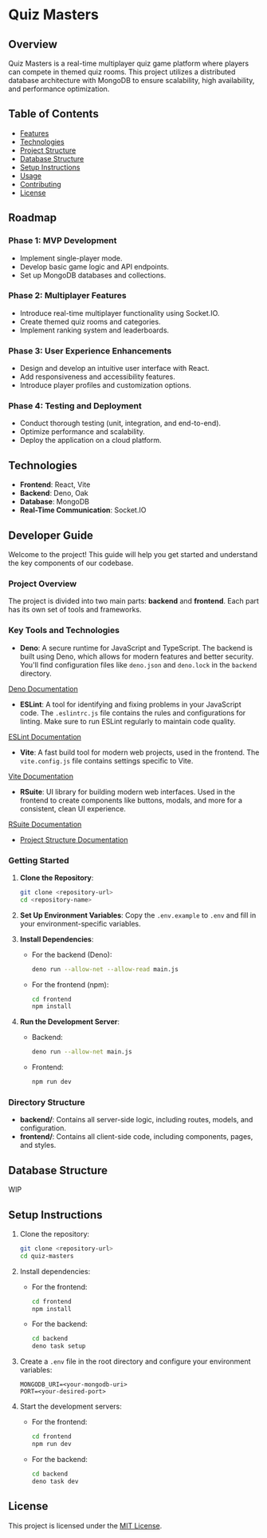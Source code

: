 
# Quiz Masters

## Overview
Quiz Masters is a real-time multiplayer quiz game platform where players can compete in themed quiz rooms. This project utilizes a distributed database architecture with MongoDB to ensure scalability, high availability, and performance optimization.

## Table of Contents
- [Features](#features)
- [Technologies](#technologies)
- [Project Structure](#project-structure)
- [Database Structure](#database-structure)
- [Setup Instructions](#setup-instructions)
- [Usage](#usage)
- [Contributing](#contributing)
- [License](#license)

## Roadmap
### Phase 1: MVP Development
- Implement single-player mode.
- Develop basic game logic and API endpoints.
- Set up MongoDB databases and collections.

### Phase 2: Multiplayer Features
- Introduce real-time multiplayer functionality using Socket.IO.
- Create themed quiz rooms and categories.
- Implement ranking system and leaderboards.

### Phase 3: User Experience Enhancements
- Design and develop an intuitive user interface with React.
- Add responsiveness and accessibility features.
- Introduce player profiles and customization options.

### Phase 4: Testing and Deployment
- Conduct thorough testing (unit, integration, and end-to-end).
- Optimize performance and scalability.
- Deploy the application on a cloud platform.

## Technologies
- **Frontend**: React, Vite
- **Backend**: Deno, Oak
- **Database**: MongoDB
- **Real-Time Communication**: Socket.IO

## Developer Guide

Welcome to the project! This guide will help you get started and understand the key components of our codebase.

### Project Overview

The project is divided into two main parts: **backend** and **frontend**. Each part has its own set of tools and frameworks.

### Key Tools and Technologies

- **Deno**: A secure runtime for JavaScript and TypeScript. The backend is built using Deno, which allows for modern features and better security. You'll find configuration files like `deno.json` and `deno.lock` in the `backend` directory.

[Deno Documentation](https://deno.land/manual)

- **ESLint**: A tool for identifying and fixing problems in your JavaScript code. The `.eslintrc.js` file contains the rules and configurations for linting. Make sure to run ESLint regularly to maintain code quality.

[ESLint Documentation](https://eslint.org/docs/user-guide/getting-started)

- **Vite**: A fast build tool for modern web projects, used in the frontend. The `vite.config.js` file contains settings specific to Vite.

[Vite Documentation](https://vitejs.dev/guide/)

- **RSuite**: UI library for building modern web interfaces. Used in the frontend to create components like buttons, modals, and more for a consistent, clean UI experience.

[RSuite Documentation](https://rsuitejs.com/)

- [Project Structure Documentation](https://blog.webdevsimplified.com/2022-07/react-folder-structure/)

### Getting Started

1. **Clone the Repository**:
   ```bash
   git clone <repository-url>
   cd <repository-name>
   ```

2. **Set Up Environment Variables**:
   Copy the `.env.example` to `.env` and fill in your environment-specific variables.

3. **Install Dependencies**:
   - For the backend (Deno):
     ```bash
     deno run --allow-net --allow-read main.js
     ```
   - For the frontend (npm):
     ```bash
     cd frontend
     npm install
     ```

4. **Run the Development Server**:
   - Backend:
     ```bash
     deno run --allow-net main.js
     ```
   - Frontend:
     ```bash
     npm run dev
     ```

### Directory Structure

- **backend/**: Contains all server-side logic, including routes, models, and configuration.
- **frontend/**: Contains all client-side code, including components, pages, and styles.

## Database Structure
WIP

## Setup Instructions
1. Clone the repository:
   ```bash
   git clone <repository-url>
   cd quiz-masters
   ```

2. Install dependencies:
   - For the frontend:
     ```bash
     cd frontend
     npm install
     ```

   - For the backend:
     ```bash
     cd backend
     deno task setup
     ```

3. Create a `.env` file in the root directory and configure your environment variables:
   ```env
   MONGODB_URI=<your-mongodb-uri>
   PORT=<your-desired-port>
   ```

4. Start the development servers:
   - For the frontend:
     ```bash
     cd frontend
     npm run dev
     ```
   - For the backend:
     ```bash
     cd backend
     deno task dev
     ```

## License
This project is licensed under the [MIT License](LICENSE).